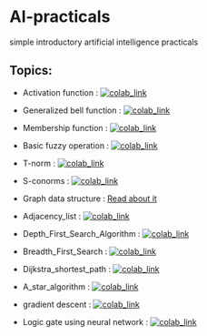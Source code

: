 # AI-practicals
simple introductory artificial intelligence practicals


## Topics:

- Activation function : [![colab_link](https://colab.research.google.com/assets/colab-badge.svg)](https://colab.research.google.com/github/binary-ibex/AI-practicals/blob/main/notebooks/activation_function.ipynb)

- Generalized bell function : [![colab_link](https://colab.research.google.com/assets/colab-badge.svg)](https://colab.research.google.com/github/binary-ibex/AI-practicals/blob/main/notebooks/generalized_bell.ipynb)


- Membership function : [![colab_link](https://colab.research.google.com/assets/colab-badge.svg)](https://colab.research.google.com/github/binary-ibex/AI-practicals/blob/main/notebooks/membership_function.ipynb)

- Basic fuzzy operation : [![colab_link](https://colab.research.google.com/assets/colab-badge.svg)](https://colab.research.google.com/github/binary-ibex/AI-practicals/blob/main/notebooks/Basic_fuzzy_operation.ipynb)

- T-norm : [![colab_link](https://colab.research.google.com/assets/colab-badge.svg)](https://colab.research.google.com/github/binary-ibex/AI-practicals/blob/main/notebooks/t_norm.ipynb)

- S-conorms : [![colab_link](https://colab.research.google.com/assets/colab-badge.svg)](https://colab.research.google.com/github/binary-ibex/AI-practicals/blob/main/notebooks/s_conorms.ipynb)


- Graph data structure : [Read about it](https://github.com/binary-ibex/AI-practicals/blob/main/notebooks/Graph_data_structure.ipynb)

- Adjacency_list : [![colab_link](https://colab.research.google.com/assets/colab-badge.svg)](https://colab.research.google.com/github/binary-ibex/AI-practicals/blob/main/notebooks/adjacency_list.ipynb)

- Depth_First_Search_Algorithm : [![colab_link](https://colab.research.google.com/assets/colab-badge.svg)](https://colab.research.google.com/github/binary-ibex/AI-practicals/blob/main/notebooks/Depth_First_Search_Algorithm.ipynb)

- Breadth_First_Search : [![colab_link](https://colab.research.google.com/assets/colab-badge.svg)](https://colab.research.google.com/github/binary-ibex/AI-practicals/blob/main/notebooks/Breadth_First_Search.ipynb)

- Dijkstra_shortest_path : [![colab_link](https://colab.research.google.com/assets/colab-badge.svg)](https://colab.research.google.com/github/binary-ibex/AI-practicals/blob/main/notebooks/Dijkstra_shortest_path.ipynb)

- A_star_algorithm : [![colab_link](https://colab.research.google.com/assets/colab-badge.svg)](https://colab.research.google.com/github/binary-ibex/AI-practicals/blob/main/notebooks/A_star_algorithm.ipynb)

- gradient descent : [![colab_link](https://colab.research.google.com/assets/colab-badge.svg)](https://colab.research.google.com/github/binary-ibex/AI-practicals/blob/main/notebooks/gradient_descent.ipynb)

- Logic gate using neural network : [![colab_link](https://colab.research.google.com/assets/colab-badge.svg)](https://colab.research.google.com/github/binary-ibex/AI-practicals/blob/main/notebooks/logic_gate_using_neural_network.ipynb)


